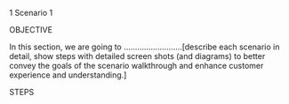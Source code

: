 1	Scenario 1

OBJECTIVE

In this section, we are going to ……………………..[describe each scenario in detail, show steps with detailed screen shots (and diagrams) to better convey the goals of the scenario walkthrough and enhance customer experience and understanding.]

STEPS
